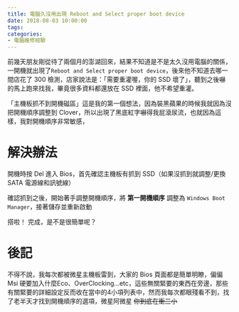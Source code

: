 ```yaml
---
title: 電腦久沒用出現 Reboot and Select proper boot device
date: 2018-08-03 10:00:00
tags:
categories: 
- 電腦維修經驗
---
```

前幾天朋友剛從待了兩個月的澎湖回來，結果不知道是不是太久沒用電腦的關係，一開機就出現了`Reboot and Select proper boot device`，後來他不知道去哪一間店花了 300 檢測，店家說法是：「需要重灌喔，你的 SSD 壞了」，聽到之後嚇的馬上跑來找我，畢竟很多資料都還放在 SSD 裡面，他不希望重灌。
<!--more-->
「主機板抓不到開機磁區」這是我的第一個想法，因為裝黑蘋果的時候我就因為沒把開機順序調整到 Clover，所以出現了黑底紅字嚇得我屁滾尿流，也就因為這樣，我對開機順序非常敏感，

# 解決辦法
開機時按 Del 進入 Bios，首先確認主機板有抓到 SSD（如果沒抓到就調整/更換 SATA 電源線和訊號線）

確認抓到之後，開始著手調整開機順序，將 **第一開機順序** 調整為 `Windows Boot Manager`，接著儲存並重新啟動

搭啦！ 完成，是不是很簡單呢？

# 後記
不得不說，我每次都被微星主機板雷到，大家的 Bios 頁面都是簡單明瞭，偏偏 Msi 硬要加入什麼Eco、OverClocking...etc，這些無關緊要的東西在旁邊，那些有關緊要的詳細設定反而收在當中的4小項列表中，然而我每次都眼殘看不到，找了老半天才找到開機順序的選項，微星阿微星 ~~你到底在衝三小~~
